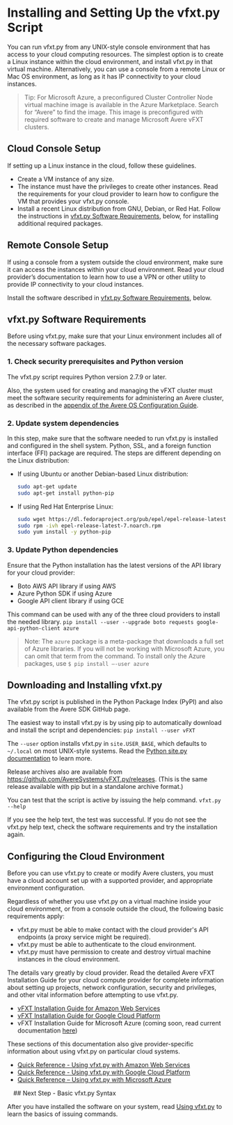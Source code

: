 
# Installing and Setting Up the vfxt.py Script

You can run vfxt.py from any UNIX-style console environment that has access to your cloud computing resources. The simplest option is to create a Linux instance within the cloud environment, and install vfxt.py in that virtual machine. Alternatively, you can use a console from a remote Linux or Mac OS environment, as long as it has IP connectivity to your cloud instances. 

> Tip: For Microsoft Azure, a preconfigured Cluster Controller Node virtual machine image is available in the Azure Marketplace. Search for “Avere” to find the image. This image is preconfigured with required software to create and manage Microsoft Avere vFXT clusters.  

## Cloud Console Setup

If setting up a Linux instance in the cloud, follow these guidelines. 

* Create a VM instance of any size.
* The instance must have the privileges to create other instances. Read the requirements for your cloud provider to learn how to configure the VM that provides your vfxt.py console. 
* Install a recent Linux distribution from GNU, Debian, or Red Hat. Follow the instructions in [vfxt.py Software Requirements](#vfxtpy-software-requirements), below, for installing additional required packages. 

## Remote Console Setup 

If using a console from a system outside the cloud environment, make sure it can access the instances within your cloud environment. Read your cloud provider’s documentation to learn how to use a VPN or other utility to provide IP connectivity to your cloud instances. 

Install the software described in [vfxt.py Software Requirements](#vfxtpy-software-requirements), below. 

## vfxt.py Software Requirements

Before using vfxt.py, make sure that your Linux environment includes all of the necessary software packages. 

### 1. Check security prerequisites and Python version

The vfxt.py script requires Python version 2.7.9 or later. 

Also, the system used for creating and managing the vFXT cluster must meet the software security requirements for administering an Avere cluster, as described in the [appendix of the Avere OS Configuration Guide](<http://library.averesystems.com/ops_guide/4_7/security_prereqs.html>).

### 2. Update system dependencies 

In this step, make sure that the software needed to run vfxt.py is installed and configured in the shell system. Python, SSL, and a foreign function interface (FFI) package are required. The steps are different depending on the Linux distribution:

* If using Ubuntu or another Debian-based Linux distribution:

  ```bash
  sudo apt-get update 
  sudo apt-get install python-pip
  ```

* If using Red Hat Enterprise Linux: 

  ```bash
  sudo wget https://dl.fedoraproject.org/pub/epel/epel-release-latest-7.noarch.rpm
  sudo rpm -ivh epel-release-latest-7.noarch.rpm
  sudo yum install -y python-pip
  ```

### 3. Update Python dependencies

Ensure that the Python installation has the latest versions of the API library for your cloud provider: 

* Boto AWS API library if using AWS 
* Azure Python SDK if using Azure
* Google API client library if using GCE

This command can be used with any of the three cloud providers to install the needed library. 
`pip install --user --upgrade boto requests google-api-python-client azure`

> Note: The `azure` package is a meta-package that downloads a full set of Azure libraries. If you will not be working with Microsoft Azure, you can omit that term from the command. To install only the Azure packages, use `$ pip install –-user azure`


## Downloading and Installing vfxt.py

The vfxt.py script is published in the Python Package Index (PyPI) and also available from the Avere SDK GitHub page. 

The easiest way to install vfxt.py is by using pip to automatically download and install the script and dependencies:
`pip install --user vFXT`

The `--user` option installs vfxt.py in `site.USER_BASE`, which defaults to `~/.local` on most UNIX-style systems. Read the [Python site.py documentation](<https://docs.python.org/2/library/site.html#site.USER_BASE>) to learn more.  

Release archives also are available from <https://github.com/AvereSystems/vFXT.py/releases>. (This is the same release available with pip but in a standalone archive format.)

You can test that the script is active by issuing the help command.
`vfxt.py --help`

If you see the help text, the test was successful. If you do not see the vfxt.py help text, check the software requirements and try the installation again. 

## Configuring the Cloud Environment 

Before you can use vfxt.py to create or modify Avere clusters, you must have a cloud account set up with a supported provider, and appropriate environment configuration. 

Regardless of whether you use vfxt.py on a virtual machine inside your cloud environment, or from a console outside the cloud, the following basic requirements apply: 

* vfxt.py must be able to make contact with the cloud provider's API endpoints (a proxy service might be required). 
* vfxt.py must be able to authenticate to the cloud environment. 
* vfxt.py must have permission to create and destroy virtual machine instances in the cloud environment. 

The details vary greatly by cloud provider. Read the detailed Avere vFXT Installation Guide for your cloud compute provider for complete information about setting up projects, network configuration, security and privileges, and other vital information before attempting to use vfxt.py. 

* [vFXT Installation Guide for Amazon Web Services](<http://library.averesystems.com/#vfxt>)
* [vFXT Installation Guide for Google Cloud Platform](<http://library.averesystems.com/#vfxt>)
* vFXT Installation Guide for Microsoft Azure (coming soon, read current documentation [here](<https://github.com/Azure/Avere/blob/master/README.md>))

These sections of this documentation also give provider-specific information about using vfxt.py on particular cloud systems. 
* [Quick Reference - Using vfxt.py with Amazon Web Services](aws_reference.md)
* [Quick Reference - Using vfxt.py with Google Cloud Platform](gce_reference.md) 
* [Quick Reference – Using vfxt.py with Microsoft Azure](azure_reference.md)

 ## Next Step - Basic vfxt.py Syntax 
 
 After you have installed the software on your system, read [Using vfxt.py](using_vfxt_py.md) to learn the basics of issuing commands.
